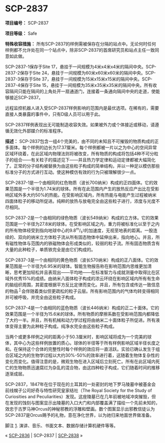 # SCP-2837
                        


**项目编号：**  SCP-2837

**项目等级：**  Safe

**特殊收容措施：**  所有SCP-2837的样例需被保存在分隔的站点中。无论何时任何样例都不允许处在同一个站点中，除非SCP-2837的首席研究员和站点主任一致同意如此做。

SCP-2837-1保存于Site 17，悬挂于一间规模为4米x4米x4米的隔间中央。SCP-2837-2保存于Site 24，悬挂于一间规模为60米x60米x60米的隔间中央。SCP-2837-3保存于Site 37，悬挂于一间规模为15米x15米x15米的隔间中央。SCP-2837-4保存于Site 15，悬挂于一间规模为35米x35米x35米的隔间中央。所有收容隔间只能在隔间的上角处开一扇通道门，连接着一条通向隔间中央的走道，使能够接近SCP-2837。

远程监控机器人进入受SCP-2837样例影响的范围内是最优选项。在稀有的，需要直接人类暴露的事件中，只有D级人员可以用于此。

SCP-2837样例表现出无可能制造收容失效。如果被外力或个体接近或移动，请遵循无效化外部媒介的标准程序。

**描述：**  SCP-2837包含一组4个完美的，由不同的未知且不可摧毁的物质构成的正多面体。每个样例的边长为17.37厘米。每个样例都被一片以之为中心的空间异常区域环绕着，在此区域内物理法则将被改变，所有物质的构成将包括4种不可分粒子的组合——有关粒子的描述见下——并且热力学定律和运动定律都被大幅简化了。正常的分子结构被替换为由这些粒子构成的简单结构，并以一种足以模仿那些标准分子的方式进行互动。使这种模仿有效的行为只被理解很少一点。

SCP-2837-1是一个由相同的红色物质（波长700纳米）构成的正四面体。它的效果范围是一个半径为1.74米的球体。所有在此范围内产生的放热反应产出比在受影响区域外多大约50%的热能。在受影响区域内，所有热能与电能产生过程被纳米四面体粒子的移动所促进。纯粹的放热与放电完全由这些粒子进行，浓度与光度不尽相同。

SCP-2837-2是一个由相同的绿色物质（波长549纳米）构成的立方体。它的效果范围是一个半径为27.8米的球体。在受影响区域之内，重力将被标准化以至于之内的所有物体经受到指向地球中心的9.8<sup>m</sup>/<sub>s<sup>2</sup></sub>的加速度，无视至地表的距离。一股连续的、双向的纳米立方体粒子流从所有固态物体中延伸出来，指向地心。并且，所有磁性物体与范围内的铁磁物体会形成类似的，较弱的粒子流。所有固态物质含有大量的此种粒子，单质铁完全是由它们构成的。

SCP-2837-3是一个由相同的黄色物质（波长570纳米）构成的正八面体。它的效果范围是一个半径为6.95米的球体。智能生物报告称在影响范围内思维更加清晰，思考更加轻松并且表现出——平均地——在标准智力与成就测量中取得比在区域外优秀15%的成绩。由纳米八面体粒子构成的浓云环绕在影响区域内所有有生命的脑组织周围，其密度根据平方反比定律而变化。并且，所有包含或传达一致信息的物品<sup class='footnoteref'>
 <a shape='rect' class='footnoteref' id='footnoteref-1' href='javascript:;' onclick='WIKIDOT.page.utils.scrollToReference(&apos;footnote-1&apos;)'>1</a>
</sup>会伴随着类似但更疏松的粒子云层。所有影响范围内的气体均转变得相同并可被呼吸，并完全由这些粒子构成。

SCP-2837-4是一个由相同的蓝色物质（波长446纳米）构成的正二十面体。它的效果范围是一个半径为15.6米的球体。所有物质的摩擦系数在受影响范围内都降低了大约一半。并且，所有机械和动力学过程将由纳米二十面体粒子所促进。所有液体变得主要为此种粒子构成。纯净水完全由这些粒子构成。

当两个或更多样例之间的距离小于50.3厘米时，影响区域将成为一个完美的球体，其中心为这些样例放置的质心。球体的半径等于所有样例影响区域半径长度之和。在保持这个合体的完整性时每个样例的效应将一直活跃。实验已确认发生于组合区域之内的生物学过程以大约30%-50%的效率进行着，这随着生物体复杂性的变化而变化。值得注意的是，微观生物在进入区域后立刻死亡。所有在此区域内死亡的生物物质迅速腐烂为杂乱的混合物，由这四种粒子构成，它们随着时间的推移逐渐成层。

SCP-2837，1847年在位于现在的土耳其的一处密封的地下罗马陵墓中被基金会前线幌子公司好奇与特性研究皇家结社（The Royal Society for the Study of Curiosities and Peculiarities）发现。这座陵墓已在几年前被地域冲突摧毁，但在发现的蚀刻与图案显示出陵墓的入口大门和内部覆盖满了描绘一个先前未知的，效忠于古罗马神Orcus的神秘邪教的浮雕和壁画。数个图案显示出邪教信徒认为SCP-2837是Orcus赐予的礼物，意在净化世界，以为祂归来地面世界做准备。


脚注
<a shape='rect' href='javascript:;' onclick='WIKIDOT.page.utils.scrollToReference(&apos;footnoteref-1&apos;)'>1</a>. 演讲、音乐、书面文本、数据存储计算机硬件等等。



« <a shape='rect' class='newpage' href='/scp-2836'>SCP-2836</a> | SCP-2837 | [SCP-2838](/scp-2838) »





                    